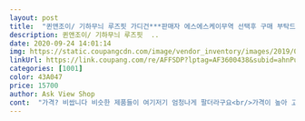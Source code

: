 ```yaml
---
layout: post 
title:  "퀸앤조이/ 기하무늬 루즈핏 가디건***판매자 에스에스케이무역 선택후 구매 부탁드립니다~ 타사 저렴이 제품 구매후 저희한테 연락하지 말아주셔요***" 
description: 퀸앤조이/ 기하무늬 루즈핏  ..
date: 2020-09-24 14:01:14 
img: https://static.coupangcdn.com/image/vendor_inventory/images/2019/02/21/16/0/8c4f1213-d715-4d31-b833-fcb5f4a6fa87.png 
linkUrl: https://link.coupang.com/re/AFFSDP?lptag=AF3600438&subid=ahnPublicAsk&pageKey=186335388&itemId=532770405&vendorItemId=71543566359&traceid=V0-113-e5acf6fb85186008 
categories: [1001] 
color: 43A047 
price: 15700 
author: Ask View Shop 
cont:  "가격? 비쌉니다 비슷한 제품들이 여기저기 엄청나게 팔더라구요<br/>가격이 높아 고민이신분들 정말 강추입니다<br/>같은디자인에 다양한 가격대가 있었지만<br/>고맙습니다 예쁜 가디건 만족해요<br/>긴 티 입고 입으면 될거같습니다<br/>다른분들은 괜찮으실것같아요<br/>다만, 아주 약간의 꺼끌거림?<br/>딱입니다!!<br/>무게감도 살짝있어요<br/>배송도 요정도면 딱 적당해요<br/>상품평과 판매자의 자부심이 느껴져서 구매했습니다.<br/><br/>색감 너무너무 예쁘고요<br/>색감도 예쁘고, 쿠팡에서 옷 사면 대충 만들어서 보내주는 옷이 거의 태반인데<br/>예뻐요^^<br/>완전 맘에들어요<br/>외투다보니 안에 얇은옷을 받쳐입을테니<br/>요즘 입기 딱 좋네요<br/>원단이 정말 고급지네요<br/>이건 잘 만들어진 것같아 기분 좋네요<br/>이런 무늬옷 넘 좋아하는데<br/>인터넷으로 근래샀던 원단중에 가장 쫀쫀하고 좋은 원단으로 보입니다<br/>전체적으로 화면과 똑같고요<br/>제 피부가 아토피에 예민한편이라 느끼는것같긴한데<br/>제가 164에 99입는 엄청난뚱땡이라 기장이 짧아보이기는 하지만<br/>제가 생각했던것보다 도톰하고,<br/>제가 키가 있어서 길이감이 길게 느껴지진 않지만, 전체적으로 저는 맘에 듭니다<br/>제품자체에 바느질이나 수선부분도 깔끔하네요<br/>친구가 샀던 제품 만져봤었는데 손에 감촉이 전혀다르네요<br/>크게 문제 없을것같네요<br/>키가 작은편인데 제 키에 맞게 길이감이나 핏도 만족스럽네요<br/>" 
---
```

